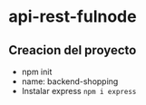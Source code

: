 # api-rest-fulnode

## Creacion del proyecto

* npm init
* name: backend-shopping
* Instalar express `npm i express`